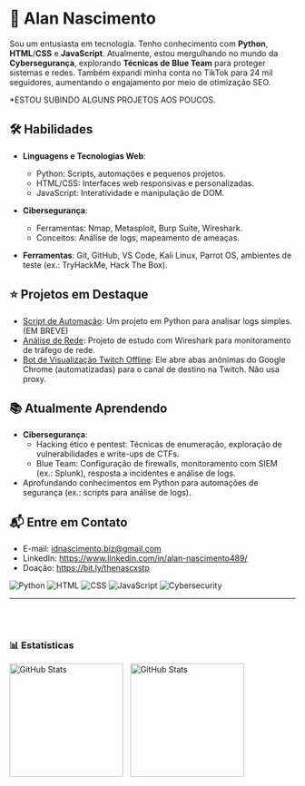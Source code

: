 # 🫡 Alan Nascimento

Sou um entusiasta em tecnologia. Tenho conhecimento com **Python**, **HTML**/**CSS** e **JavaScript**. Atualmente, estou mergulhando no mundo da **Cybersegurança**, explorando **Técnicas de Blue Team** para proteger sistemas e redes. Também expandi minha conta no TikTok para 24 mil seguidores, aumentando o engajamento por meio de otimização SEO.

*ESTOU SUBINDO ALGUNS PROJETOS AOS POUCOS.



## 🛠️ Habilidades
- **Linguagens e Tecnologias Web**:
  - Python: Scripts, automações e pequenos projetos.
  - HTML/CSS: Interfaces web responsivas e personalizadas.
  - JavaScript: Interatividade e manipulação de DOM.
- **Cibersegurança**:
  - Ferramentas: Nmap, Metasploit, Burp Suite, Wireshark.
  - Conceitos: Análise de logs, mapeamento de ameaças.

- **Ferramentas**: Git, GitHub, VS Code, Kali Linux, Parrot OS, ambientes de teste (ex.: TryHackMe, Hack The Box).

## ⭐ Projetos em Destaque
- [Script de Automação](link): Um projeto em Python para analisar logs simples. (EM BREVE)
- [Análise de Rede](https://github.com/xNasc/Rede-log): Projeto de estudo com Wireshark para monitoramento de tráfego de rede.
- [Bot de Visualização Twitch Offline](https://github.com/xNasc/twitch-bot-views):  Ele abre abas anônimas do Google Chrome (automatizadas) para o canal de destino na Twitch. Não usa proxy.

## 📚 Atualmente Aprendendo
- **Cibersegurança**:
  - Hacking ético e pentest: Técnicas de enumeração, exploração de vulnerabilidades e write-ups de CTFs.
  - Blue Team: Configuração de firewalls, monitoramento com SIEM (ex.: Splunk), resposta a incidentes e análise de logs.
- Aprofundando conhecimentos em Python para automações de segurança (ex.: scripts para análise de logs).

## 📬 Entre em Contato
- E-mail: idnascimento.biz@gmail.com
- LinkedIn: https://www.linkedin.com/in/alan-nascimento489/
- Doação: https://bit.ly/thenascxstp





![Python](https://img.shields.io/badge/-Python-3776AB?style=flat&logo=python)
![HTML](https://img.shields.io/badge/-HTML-E34F26?style=flat&logo=html5)
![CSS](https://img.shields.io/badge/-CSS-1572B6?style=flat&logo=css3)
![JavaScript](https://img.shields.io/badge/-JavaScript-F7DF1E?style=flat&logo=javascript)
![Cybersecurity](https://img.shields.io/badge/-Cybersecurity-000000?style=flat&logo=security)

---

<br/>
<br/>

### 📊 Estatísticas

<p>
  <img 
    align="left" 
    alt="GitHub Stats" 
    height="200" 
    style="padding-right: 10px;" 
    src="https://github-readme-stats.vercel.app/api?username=xNasc&show_icons=true&theme=blue_navy&include_all_commits=true&locale=pt-br" 
  />

<img 
      align="left" 
      alt="GitHub Stats" 
      height="200" 
      src="https://github-readme-stats.vercel.app/api/top-langs/?username=xNasc&theme=blue_navy&layout=compact&custom_title=Tecnologias&langs_count=9" 
  />

</p>
